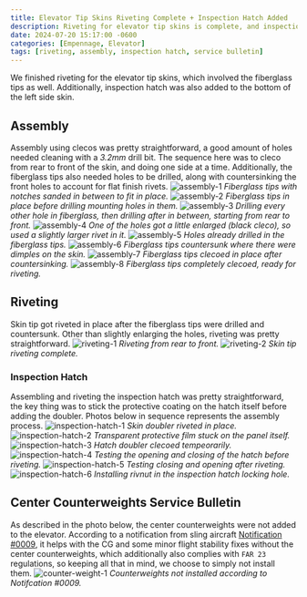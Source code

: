```yaml
---
title: Elevator Tip Skins Riveting Complete + Inspection Hatch Added
description: Riveting for elevator tip skins is complete, and inspection hatch is also added.
date: 2024-07-20 15:17:00 -0600
categories: [Empennage, Elevator]
tags: [riveting, assembly, inspection hatch, service bulletin]
---
```


We finished riveting for the elevator tip skins, which involved the fiberglass tips as well. Additionally, inspection hatch was also added to the bottom of the left side skin.

## Assembly
Assembly using clecos was pretty straightforward, a good amount of holes needed cleaning with a *3.2mm* drill bit. The sequence here was to cleco from rear to front of the skin, and doing one side at a time. Additionally, the fiberglass tips also needed holes to be drilled, along with countersinking the front holes to account for flat finish rivets.
![assembly-1](/assets/img/posts/empennage/elevator/fiberglass-tips-1.jpg)
_Fiberglass tips with notches sanded in between to fit in place._
![assembly-2](/assets/img/posts/empennage/elevator/fiberglass-tips-2.jpg)
_Fiberglass tips in place before drilling mounting holes in them._
![assembly-3](/assets/img/posts/empennage/elevator/fiberglass-tips-3.jpg)
_Drilling every other hole in fiberglass, then drilling after in between, starting from rear to front._
![assembly-4](/assets/img/posts/empennage/elevator/fiberglass-tips-4.jpg)
_One of the holes got a little enlarged (black cleco), so used a slightly larger rivet in it._
![assembly-5](/assets/img/posts/empennage/elevator/fiberglass-tips-5.jpg)
_Holes already drilled in the fiberglass tips._
![assembly-6](/assets/img/posts/empennage/elevator/fiberglass-tips-6.jpg)
_Fiberglass tips countersunk where there were dimples on the skin._
![assembly-7](/assets/img/posts/empennage/elevator/fiberglass-tips-7.jpg)
_Fiberglass tips clecoed in place after countersinking._
![assembly-8](/assets/img/posts/empennage/elevator/fiberglass-tips-8.jpg)
_Fiberglass tips completely clecoed, ready for riveting._

## Riveting
Skin tip got riveted in place after the fiberglass tips were drilled and countersunk. Other than slightly enlarging the holes, riveting was pretty straightforward.
![riveting-1](/assets/img/posts/empennage/elevator/skin-tip-riveting-1.jpg)
_Riveting from rear to front._
![riveting-2](/assets/img/posts/empennage/elevator/skin-tip-riveting-2.jpg)
_Skin tip riveting complete._

### Inspection Hatch
Assembling and riveting the inspection hatch was pretty straightforward, the key thing was to stick the protective coating on the hatch itself before adding the doubler. Photos below in sequence represents the assembly process.
![inspection-hatch-1](/assets/img/posts/empennage/elevator/inspection-hatch-1.jpg)
_Skin doubler riveted in place._
![inspection-hatch-2](/assets/img/posts/empennage/elevator/inspection-hatch-2.jpg)
_Transparent protective film stuck on the panel itself._
![inspection-hatch-3](/assets/img/posts/empennage/elevator/inspection-hatch-3.jpg)
_Hatch doubler clecoed tempeorarily._
![inspection-hatch-4](/assets/img/posts/empennage/elevator/inspection-hatch-4.jpg)
_Testing the opening and closing of the hatch before riveting._
![inspection-hatch-5](/assets/img/posts/empennage/elevator/inspection-hatch-5.jpg)
_Testing closing and opening after riveting._
![inspection-hatch-6](/assets/img/posts/empennage/elevator/inspection-hatch-6.jpg)
_Installing rivnut in the inspection hatch locking hole._

## Center Counterweights Service Bulletin
As described in the photo below, the center counterweights were not added to the elevator. According to a notification from sling aircraft [Notification #0009](/assets/files/Notification-0009-10122021-Removal-of-Elevator-Centre-Balance-Weights.pdf), it helps with the CG and some minor flight stability fixes without the center counterweights, which additionally also complies with `FAR 23` regulations, so keeping all that in mind, we choose to simply not install them.
![counter-weight-1](/assets/img/posts/empennage/elevator/no-center-counter-weights-sb.jpg)
_Counterweights not installed according to Notifcation #0009._
